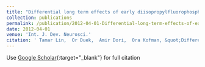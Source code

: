 ```yaml
---
title: "Differential long term effects of early diisopropylfluorophosphate exposure in Balb/C and C57Bl/J6 mice"
collection: publications
permalink: /publication/2012-04-01-Differential-long-term-effects-of-early-diisopropylfluorophosphate-exposure-in-BalbC-and-C57BlJ6-mice
date: 2012-04-01
venue: 'Int. J. Dev. Neurosci.'
citation: ' Tamar Lin,  Or Duek,  Amir Dori,  Ora Kofman, &quot;Differential long term effects of early diisopropylfluorophosphate exposure in Balb/C and C57Bl/J6 mice.&quot; Int. J. Dev. Neurosci., 2012.'
---
```

Use [Google Scholar](https://scholar.google.com/scholar?q=Differential+long+term+effects+of+early+diisopropylfluorophosphate+exposure+in+Balb/C+and+C57Bl/J6+mice){:target="_blank"} for full citation